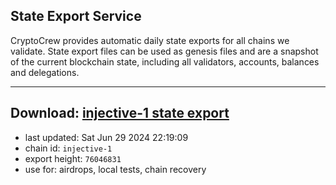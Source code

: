 ## State Export Service
CryptoCrew provides automatic daily state exports for all chains we validate. State export files can be used as genesis files and are a snapshot of the current blockchain state, including all validators, accounts, balances and delegations.

---
**Download: [injective-1 state export](https://dl-eu2.ccvalidators.com/SERVICE/injective/injective-1_export_76046831.json)**
---

- last updated: Sat Jun 29 2024 22:19:09
- chain id: `injective-1`
- export height: `76046831`
- use for: airdrops, local tests, chain recovery
